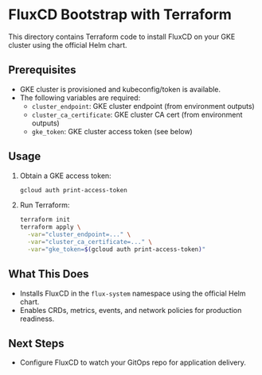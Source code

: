 # FluxCD Bootstrap with Terraform

This directory contains Terraform code to install FluxCD on your GKE cluster using the official Helm chart.

## Prerequisites
- GKE cluster is provisioned and kubeconfig/token is available.
- The following variables are required:
  - `cluster_endpoint`: GKE cluster endpoint (from environment outputs)
  - `cluster_ca_certificate`: GKE cluster CA cert (from environment outputs)
  - `gke_token`: GKE cluster access token (see below)

## Usage

1. Obtain a GKE access token:
   ```sh
   gcloud auth print-access-token
   ```
2. Run Terraform:
   ```sh
   terraform init
   terraform apply \
     -var="cluster_endpoint=..." \
     -var="cluster_ca_certificate=..." \
     -var="gke_token=$(gcloud auth print-access-token)"
   ```

## What This Does
- Installs FluxCD in the `flux-system` namespace using the official Helm chart.
- Enables CRDs, metrics, events, and network policies for production readiness.

## Next Steps
- Configure FluxCD to watch your GitOps repo for application delivery. 